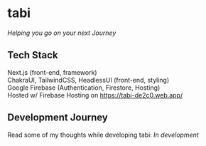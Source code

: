 # tabi
*Helping you go on your next Journey*

## Tech Stack 
Next.js (front-end, framework)  
ChakraUI, TailwindCSS, HeadlessUI (front-end, styling)  
Google Firebase (Authentication, Firestore, Hosting)  
Hosted w/ Firebase Hosting on https://tabi-de2c0.web.app/  

##  Development Journey 
Read some of my thoughts while developing tabi: *In development*
